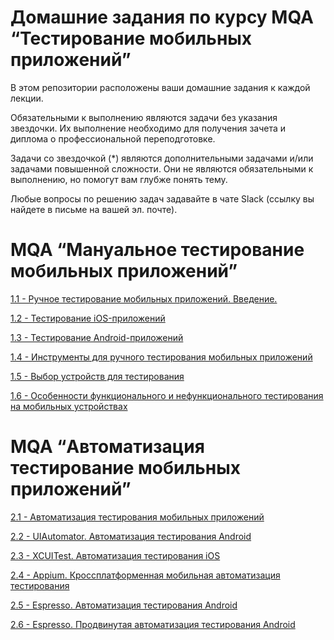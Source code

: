 # Домашние задания по курсу MQA “Тестирование мобильных приложений”

В этом репозитории расположены ваши домашние задания к каждой лекции.

Обязательными к выполнению являются задачи без указания звездочки. Их выполнение необходимо для получения зачета и диплома о профессиональной переподготовке.

Задачи со звездочкой (*) являются дополнительными задачами и/или задачами повышенной сложности. Они не являются обязательными к выполнению, но помогут вам глубже понять тему.

Любые вопросы по решению задач задавайте в чате Slack (ссылку вы найдете в письме на вашей эл. почте).

# MQA “Мануальное тестирование мобильных приложений”

[1.1 - Ручное тестирование мобильных приложений. Введение.](https://github.com/netology-code/mqa-homeworks/tree/main/1.1%20intro)

[1.2 - Тестирование iOS-приложений](https://github.com/netology-code/mqa-homeworks/tree/main/1.2%20iOS)

[1.3 - Тестирование Android-приложений](https://github.com/netology-code/mqa-homeworks/tree/main/1.3%20Android)

[1.4 - Инструменты для ручного тестирования мобильных приложений](https://github.com/netology-code/mqa-homeworks/tree/main/1.4%20instruments)

[1.5 - Выбор устройств для тестирования](https://github.com/netology-code/mqa-homeworks/tree/main/1.5%20devices)

[1.6 - Особенности функционального и нефункционального тестирования на мобильных устройствах](https://github.com/netology-code/mqa-homeworks/tree/main/1.6%20process)

# MQA “Автоматизация тестирование мобильных приложений”

[2.1 - Автоматизация тестирования мобильных приложений](https://github.com/netology-code/mqa-homeworks/tree/main/2.1%20auto)

[2.2 - UIAutomator. Автоматизация тестирования Android](https://github.com/netology-code/mqa-homeworks/blob/main/2.2%20UI%20Automator/2.2.md)

[2.3 - XCUITest. Автоматизация тестирования iOS](https://github.com/netology-code/mqa-homeworks/tree/main/2.3%20XCUITest)

[2.4 - Appium. Кроссплатформенная мобильная автоматизация тестирования](https://github.com/netology-code/mqa-homeworks/tree/main/2.4%20Appium)

[2.5 - Espresso. Автоматизация тестирования Android](https://github.com/netology-code/mqa-homeworks/tree/main/2.5%20Espresso)

[2.6 - Espresso. Продвинутая автоматизация тестирования Android](https://github.com/netology-code/mqa-homeworks/tree/main/2.6%20Espresso-2)
